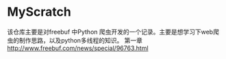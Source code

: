 # MyScratch
该仓库主要是对freebuf 中Python 爬虫开发的一个记录。主要是想学习下web爬虫的制作思路，以及python多线程的知识。
  第一章
    http://www.freebuf.com/news/special/96763.html
